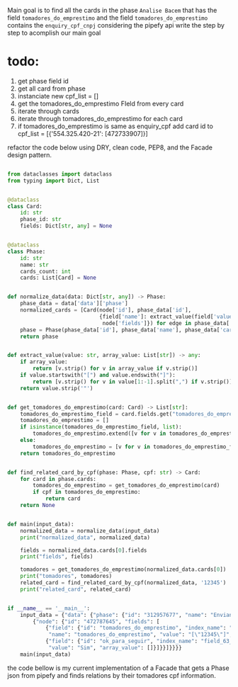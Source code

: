 Main goal is to find all the cards in the phase `Analise Bacem` that has the field `tomadores_do_emprestimo` and the
field `tomadores_do_emprestimo`  contains the `enquiry_cpf_cnpj`
considering the pipefy api write the step by step to acomplish our main goal

# todo:

1. get phase field id
2. get all card from phase
3. instanciate new cpf_list = []
4. get the tomadores_do_emprestimo FIeld from every card
5. iterate through cards
6. iterate through tomadores_do_emprestimo for each card
7. if tomadores_do_emprestimo is same as enquiry_cpf add card id to cpf_list = [{'554.325.420-21': [472733907]}]

refactor the code below using DRY, clean code, PEP8, and the Facade design pattern.

```python

from dataclasses import dataclass
from typing import Dict, List


@dataclass
class Card:
    id: str
    phase_id: str
    fields: Dict[str, any] = None


@dataclass
class Phase:
    id: str
    name: str
    cards_count: int
    cards: List[Card] = None


def normalize_data(data: Dict[str, any]) -> Phase:
    phase_data = data['data']['phase']
    normalized_cards = [Card(node['id'], phase_data['id'],
                             {field['name']: extract_value(field['value'], field.get('array_value', [])) for field in
                              node['fields']}) for edge in phase_data['cards']['edges'] for node in [edge['node']]]
    phase = Phase(phase_data['id'], phase_data['name'], phase_data['cards_count'], normalized_cards)
    return phase


def extract_value(value: str, array_value: List[str]) -> any:
    if array_value:
        return [v.strip() for v in array_value if v.strip()]
    if value.startswith("[") and value.endswith("]"):
        return [v.strip() for v in value[1:-1].split(",") if v.strip()]
    return value.strip('"')


def get_tomadores_do_emprestimo(card: Card) -> List[str]:
    tomadores_do_emprestimo_field = card.fields.get("tomadores_do_emprestimo", "")
    tomadores_do_emprestimo = []
    if isinstance(tomadores_do_emprestimo_field, list):
        tomadores_do_emprestimo.extend([v for v in tomadores_do_emprestimo_field if v])
    else:
        tomadores_do_emprestimo = [v for v in tomadores_do_emprestimo_field.split(",") if v.strip()]
    return tomadores_do_emprestimo


def find_related_card_by_cpf(phase: Phase, cpf: str) -> Card:
    for card in phase.cards:
        tomadores_do_emprestimo = get_tomadores_do_emprestimo(card)
        if cpf in tomadores_do_emprestimo:
            return card
    return None


def main(input_data):
    normalized_data = normalize_data(input_data)
    print("normalized_data", normalized_data)

    fields = normalized_data.cards[0].fields
    print("fields", fields)

    tomadores = get_tomadores_do_emprestimo(normalized_data.cards[0])
    print("tomadores", tomadores)
    related_card = find_related_card_by_cpf(normalized_data, '12345')
    print("related_card", related_card)


if __name__ == '__main__':
    input_data = {"data": {"phase": {"id": "312957677", "name": "Enviando Bacen", "cards_count": 1, "cards": {"edges": [
        {"node": {"id": "472787645", "fields": [
            {"field": {"id": "tomadores_do_emprestimo", "index_name": "field_5_connector"},
             "name": "tomadores_do_emprestimo", "value": "[\"12345\"]", "array_value": ["12345"]},
            {"field": {"id": "ok_para_seguir", "index_name": "field_63_string"}, "name": "Ok para seguir?",
             "value": "Sim", "array_value": []}]}}]}}}}
    main(input_data)

```




the code bellow is my current implementation of a Facade that gets a Phase json from pipefy and finds relations by their tomadores cpf information.

